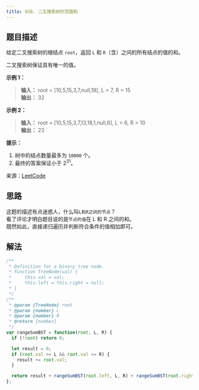 ```yaml
---
title: 938. 二叉搜索树的范围和
---
```


## 题目描述

给定二叉搜索树的根结点 `root`，返回 `L` 和 `R`（含）之间的所有结点的值的和。

二叉搜索树保证具有唯一的值。

**示例 1：**

> **输入：** root = [10,5,15,3,7,null,18], L = 7, R = 15  
> **输出：** 32

**示例 2：**

> **输入：** root = [10,5,15,3,7,13,18,1,null,6], L = 6, R = 10  
> **输出：** 23

**提示：**

1. 树中的结点数量最多为 `10000` 个。
2. 最终的答案保证小于 2<sup>31</sup>。

来源：[LeetCode](https://leetcode-cn.com/problems/range-sum-of-bst)

## 思路

这题的描述有点迷惑人，什么叫`L和R之间的节点`？  
看了评论才明白题目说的是`节点的值`在 L 和 R 之间的和。  
既然如此，直接递归遍历并判断符合条件的值相加即可。

## 解法

```js
/**
 * Definition for a binary tree node.
 * function TreeNode(val) {
 *     this.val = val;
 *     this.left = this.right = null;
 * }
 */
/**
 * @param {TreeNode} root
 * @param {number} L
 * @param {number} R
 * @return {number}
 */
var rangeSumBST = function(root, L, R) {
  if (!root) return 0;

  let result = 0;
  if (root.val >= L && root.val <= R) {
    result += root.val;
  }

  return result + rangeSumBST(root.left, L, R) + rangeSumBST(root.right, L, R);
};
```
